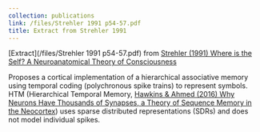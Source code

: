 ```yaml
---
collection: publications
link: /files/Strehler 1991 p54-57.pdf
title: Extract from Strehler 1991
---
```


[Extract](/files/Strehler 1991 p54-57.pdf) from [Strehler (1991) Where is the Self? A Neuroanatomical Theory of Consciousness](https://doi.org/10.1002/syn.890070105)

Proposes a cortical implementation of a hierarchical associative memory using temporal coding (polychronous spike trains) to represent symbols. HTM (Hierarchical Temporal Memory, [Hawkins & Ahmed (2016) Why Neurons Have Thousands of Synapses, a Theory of Sequence Memory in the Neocortex](https://doi.org/10.3389/fncir.2016.00023)) uses sparse distributed representations (SDRs) and does not model individual spikes.
